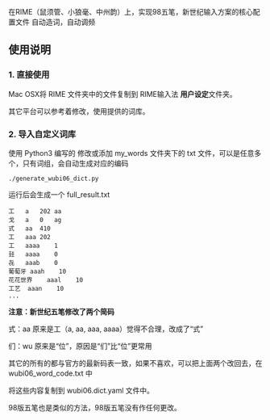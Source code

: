 在RIME（鼠须管、小狼毫、中州韵）上，实现98五笔，新世纪输入方案的核心配置文件
自动造词，自动调频

## 使用说明
### 1. 直接使用
Mac OSX将 RIME 文件夹中的文件复制到 RIME输入法 **用户设定**文件夹。

其它平台可以参考着修改，使用提供的词库。

### 2. 导入自定义词库

使用 Python3 编写的
修改或添加 my_words 文件夹下的 txt 文件，可以是任意多个，只有词组，会自动生成对应的编码

```shell
./generate_wubi06_dict.py
```

运行后会生成一个 full_result.txt
```
工   a   202 aa
戈   a   0   ag
式   aa  410
工   aaa 202
工   aaaa    1
㠭   aaaa    0
㐂   aaab    0
葡萄牙 aaah    10
花花世界    aaal    10
工艺  aaan    10
...
```
**注意：新世纪五笔修改了两个简码**

式：aa 原来是工（a, aa, aaa, aaaa）觉得不合理，改成了“式”

们：wu 原来是“位”，原因是“们”比“位”更常用

其它的所有的都与官方的最新码表一致，如果不喜欢，可以把上面两个改回去，在 wubi06_word_code.txt 中

将这些内容复制到 wubi06.dict.yaml 文件中。

98版五笔也是类似的方法，98版五笔没有作任何更改。
